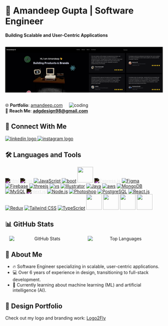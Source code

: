 # 💼 **Amandeep Gupta | Software Engineer**  
   **Building Scalable and User-Centric Applications**  

##

![Banner](https://github.com/amandeep-gupta19/amandeep-gupta19/blob/main/DDD.png)  

##

<img align="right" src="https://github.com/amandeep-gupta19/amandeep-gupta19/blob/main/coding-animation.gif" alt="coding" width="300"/>  

 🌐 **Portfolio**: [amandeep.com](https://amandeep.com)  
📩 **Reach Me**: **adgdesign98@gmail.com**  

##

## 🔗 **Connect With Me**  
<p align="left">  
   <a href="https://www.linkedin.com/in/amandeep-gupta/" target="_blank">
  <img src="https://img.shields.io/static/v1?message=LinkedIn&logo=linkedin&label=&color=0077B5&logoColor=white&labelColor=&style=for-the-badge" height="37" alt="linkedin logo"  />
       </a>
      

   <a href="https://www.instagram.com/indian_logo__designer_/" target="_blank">
  <img src="https://img.shields.io/static/v1?message=Instagram&logo=instagram&label=&color=E4405F&logoColor=white&labelColor=&style=for-the-badge" height="37" alt="instagram logo"  />
       </a>
</p>  

##

## 🛠️ **Languages and Tools**  
<p align="left">  
  <a href="https://www.w3.org/html/" target="_blank"><img src="https://skillicons.dev/icons?i=html" alt="html" width="50" height="50" margin="10px" style="filter: invert(1);"/></a>  
  <a href="https://www.w3schools.com/css/" target="_blank"><img src="https://skillicons.dev/icons?i=css" alt="css" width="50" height="50" style="filter: invert(1);"/></a>  
    <a href="https://developer.mozilla.org/en-US/docs/Web/JavaScript" target="_blank"><img src="https://skillicons.dev/icons?i=javascript" alt="JavaScript" width="50" height="50"/></a> 
  <a href="https://www.bootstrap.com" target="_blank"><img src="https://skillicons.dev/icons?i=bootstrap" alt="boot" width="50" height="50"/></a>  
  <a href="https://www.elastic.co/" target="_blank"><img src="https://skillicons.dev/icons?i=elasticsearch" width="50" height="50"/></a>  
  <a href="https://expressjs.com/" target="_blank"><img src="https://skillicons.dev/icons?i=express" alt="Express.js" width="50" height="50" style="filter: invert(1);"/></a>  
  <a href="https://www.figma.com/" target="_blank"><img src="https://skillicons.dev/icons?i=figma" alt="Figma" width="50" height="50"/></a>  
  <a href="https://www.firebase.google.com/" target="_blank"><img src="https://skillicons.dev/icons?i=firebase" alt="Firebase" width="50" height="50"/></a>  
  <a href="https://www.threejs.com/" target="_blank"><img src="https://skillicons.dev/icons?i=threejs" alt="threejs" width="50" height="50"/></a>  
  <a href="https:///www.vscode.com/" target="_blank"><img src="https://skillicons.dev/icons?i=visualstudio" alt="vs" width="50" height="50"/></a>  
  <a href="https://www.adobe.com/in/products/illustrator.html" target="_blank"><img src="https://skillicons.dev/icons?i=illustrator" alt="Illustrator" width="50" height="50"/></a>  
  <a href="https://www.java.com/" target="_blank"><img src="https://skillicons.dev/icons?i=java" alt="Java" width="50" height="50"/></a>  
  <a href="https://aws.amazon.com/" target="_blank"><img src="https://skillicons.dev/icons?i=aws" alt="aws" width="50" height="50"/></a>  
  <a href="https://www.mongodb.com/" target="_blank"><img src="https://skillicons.dev/icons?i=mongodb" alt="MongoDB" width="50" height="50"/></a>  
  <a href="https://www.mysql.com/" target="_blank"><img src="https://skillicons.dev/icons?i=mysql" alt="MySQL" width="50" height="50"/></a>  
  <a href="https://nextjs.org/" target="_blank"><img src="https://skillicons.dev/icons?i=nextjs" alt="Next.js" width="50" height="50" style="filter: invert(1);"/></a>  
  <a href="https://nodejs.org/" target="_blank"><img src="https://skillicons.dev/icons?i=nodejs" alt="Node.js" width="50" height="50"/></a>  
  <a href="https://www.photoshop.com/en" target="_blank"><img src="https://skillicons.dev/icons?i=photoshop" alt="Photoshop" width="50" height="50"/></a>  
  <a href="https://www.postgresql.org/" target="_blank"><img src="https://skillicons.dev/icons?i=postgresql" alt="PostgreSQL" width="50" height="50"/></a>  
  <a href="https://reactjs.org/" target="_blank"><img src="https://skillicons.dev/icons?i=react" alt="React.js" width="50" height="50"/></a>  
  <a href="https://redux.js.org/" target="_blank"><img src="https://skillicons.dev/icons?i=redux" alt="Redux" width="50" height="50"/></a>  
  <a href="https://tailwindcss.com/" target="_blank"><img src="https://skillicons.dev/icons?i=tailwindcss" alt="Tailwind CSS" width="50" height="50"/></a>  
  <a href="https://www.typescriptlang.org/" target="_blank"><img src="https://skillicons.dev/icons?i=typescript" alt="TypeScript" width="50" height="50"/></a>  
   <a href="https://www.linux.org/" target="_blank"><img src="https://skillicons.dev/icons?i=linux alt="linux" width="50" height="50"/></a> 
   <a href="https://www.vercel.org/" target="_blank"><img src="https://skillicons.dev/icons?i=vercel alt="vercel" width="50" height="50"/></a> 
  <a href="https://www.vscode.org/" target="_blank"><img src="https://skillicons.dev/icons?i=vscode alt="vscode" width="50" height="50"/></a> 
  <a href="https://www.vite.org/" target="_blank"><img src="https://skillicons.dev/icons?i=vite alt="vite" width="50" height="50"/></a> 
</p>
</p>

##

## 📊 **GitHub Stats**  
<p align="center">
  <img src="https://github-readme-stats.vercel.app/api?username=amandeep-gupta19&show_icons=true&locale=en&theme=gold&border_radius=5" alt="GitHub Stats" width="45%" style="display:inline-block; margin-right: 10px;"/>
  <img src="https://github-readme-stats.vercel.app/api/top-langs?username=amandeep-gupta19&show_icons=true&locale=en&layout=compact&theme=gold&hide=html,css,other&langs_count=2" 
    alt="Top Languages" width="45%" style="display:inline-block; margin-left: 10px;"/>
</p>  

##

## 🚀 **About Me**  
- 🔥 Software Engineer specializing in scalable, user-centric applications.  
- 💻 Over 6 years of experience in design, transitioning to full-stack development.  
- 🌱 Currently learning about machine learning (ML) and artificial intelligence (AI).

##

## 🎨 **Design Portfolio**  
Check out my logo and branding work: [Logo2Fly](https://www.instagram.com/indian_logo__designer_/)
